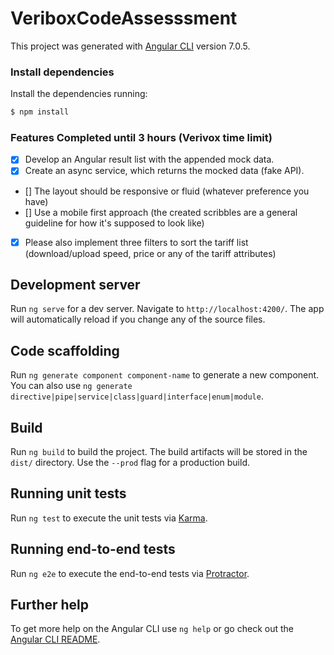 # VeriboxCodeAssesssment

This project was generated with [Angular CLI](https://github.com/angular/angular-cli) version 7.0.5.

### Install dependencies

Install the dependencies running:

```bash
$ npm install
```

### Features Completed until 3 hours (Verivox time limit)

- [x] Develop an Angular result list with the appended mock data. 
- [x] Create an async service, which returns the mocked data (fake API). 
- [] The layout should be responsive or fluid (whatever preference you have)  
- [] Use a mobile first approach (the created scribbles are a general guideline for how it's supposed to look like) 
- [x] Please also implement three filters to sort the tariff list (download/upload speed, price or any of the tariff attributes) 


## Development server

Run `ng serve` for a dev server. Navigate to `http://localhost:4200/`. The app will automatically reload if you change any of the source files.

## Code scaffolding

Run `ng generate component component-name` to generate a new component. You can also use `ng generate directive|pipe|service|class|guard|interface|enum|module`.

## Build

Run `ng build` to build the project. The build artifacts will be stored in the `dist/` directory. Use the `--prod` flag for a production build.

## Running unit tests

Run `ng test` to execute the unit tests via [Karma](https://karma-runner.github.io).

## Running end-to-end tests

Run `ng e2e` to execute the end-to-end tests via [Protractor](http://www.protractortest.org/).

## Further help

To get more help on the Angular CLI use `ng help` or go check out the [Angular CLI README](https://github.com/angular/angular-cli/blob/master/README.md).
